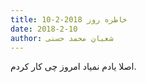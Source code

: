 ```yaml
---
title: خاطره روز 2018-2-10
date: 2018-2-10
author: شعبان محمد حسنی
---
```


اصلا یادم نمیاد امروز چی کار کردم.